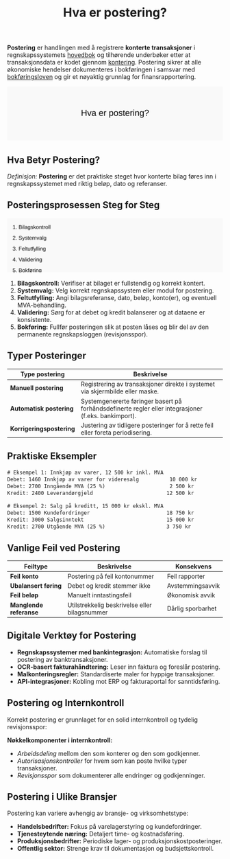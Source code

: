 ﻿---
title: "Hva er postering?"
meta_title: "Hva er postering?"
meta_description: '**Postering** er handlingen med å registrere **konterte transaksjoner** i regnskapssystemets [hovedbok](/blogs/regnskap/hva-er-hovedbok "Hva er Hovedbok? En Gu...'
slug: hva-er-postering
type: blog
layout: pages/single
---

**Postering** er handlingen med å registrere **konterte transaksjoner** i regnskapssystemets [hovedbok](/blogs/regnskap/hva-er-hovedbok "Hva er Hovedbok? En Guide til Regnskapets Sentrale Register") og tilhørende underbøker etter at transaksjonsdata er kodet gjennom [kontering](/blogs/regnskap/hva-er-kontering "Hva er Kontering? En Komplett Guide til Kontokoding i Regnskap"). Postering sikrer at alle økonomiske hendelser dokumenteres i bokføringen i samsvar med [bokføringsloven](/blogs/regnskap/hva-er-bokforingsloven "Hva er Bokføringsloven? Regler og Krav til Norsk Bokføring") og gir et nøyaktig grunnlag for finansrapportering.

![Hva er postering?](hva-er-postering-image.svg)

## Hva Betyr Postering?

*Definisjon:* **Postering** er det praktiske steget hvor konterte bilag føres inn i regnskapssystemet med riktig beløp, dato og referanser.

## Posteringsprosessen Steg for Steg

![Posteringsprosessen Oversikt](postering-prosess.svg)

1. **Bilagskontroll:** Verifiser at bilaget er fullstendig og korrekt kontert.
2. **Systemvalg:** Velg korrekt regnskapssystem eller modul for postering.
3. **Feltutfylling:** Angi bilagsreferanse, dato, beløp, konto(er), og eventuell MVA-behandling.
4. **Validering:** Sørg for at debet og kredit balanserer og at dataene er konsistente.
5. **Bokføring:** Fullfør posteringen slik at posten låses og blir del av den permanente regnskapsloggen (revisjonsspor).

## Typer Posteringer

| Type postering          | Beskrivelse                                                                                       |
|--------------------------|---------------------------------------------------------------------------------------------------|
| **Manuell postering**    | Registrering av transaksjoner direkte i systemet via skjermbilde eller maske.                      |
| **Automatisk postering** | Systemgenererte føringer basert på forhåndsdefinerte regler eller integrasjoner (f.eks. bankimport). |
| **Korrigeringspostering**| Justering av tidligere posteringer for å rette feil eller foreta periodisering.                     |

## Praktiske Eksempler

```text
# Eksempel 1: Innkjøp av varer, 12 500 kr inkl. MVA
Debet: 1460 Innkjøp av varer for videresalg          10 000 kr
Debet: 2700 Inngående MVA (25 %)                     2 500 kr
Kredit: 2400 Leverandørgjeld                        12 500 kr
```

```text
# Eksempel 2: Salg på kreditt, 15 000 kr ekskl. MVA
Debet: 1500 Kundefordringer                         18 750 kr
Kredit: 3000 Salgsinntekt                           15 000 kr
Kredit: 2700 Utgående MVA (25 %)                    3 750 kr
```

## Vanlige Feil ved Postering

| Feiltype               | Beskrivelse                                           | Konsekvens       |
|------------------------|-------------------------------------------------------|------------------|
| **Feil konto**         | Postering på feil kontonummer                         | Feil rapporter   |
| **Ubalansert føring**  | Debet og kredit stemmer ikke                          | Avstemmingsavvik |
| **Feil beløp**         | Manuelt inntastingsfeil                               | Økonomisk avvik  |
| **Manglende referanse**| Utilstrekkelig beskrivelse eller bilagsnummer          | Dårlig sporbarhet|

## Digitale Verktøy for Postering

* **Regnskapssystemer med bankintegrasjon:** Automatiske forslag til postering av banktransaksjoner.
* **OCR-basert fakturahåndtering:** Leser inn faktura og foreslår postering.
* **Malkonteringsregler:** Standardiserte maler for hyppige transaksjoner.
* **API-integrasjoner:** Kobling mot ERP og fakturaportal for sanntidsføring.

## Postering og Internkontroll

Korrekt postering er grunnlaget for en solid internkontroll og tydelig revisjonsspor:

**Nøkkelkomponenter i internkontroll:**

* *Arbeidsdeling* mellom den som konterer og den som godkjenner.
* *Autorisasjonskontroller* for hvem som kan poste hvilke typer transaksjoner.
* *Revisjonsspor* som dokumenterer alle endringer og godkjenninger.

## Postering i Ulike Bransjer

Postering kan variere avhengig av bransje- og virksomhetstype:

* **Handelsbedrifter:** Fokus på varelagerstyring og kundefordringer.
* **Tjenesteytende næring:** Detaljert time- og kostnadsføring.
* **Produksjonsbedrifter:** Periodiske lager- og produksjonskostposteringer.
* **Offentlig sektor:** Strenge krav til dokumentasjon og budsjettskontroll.











